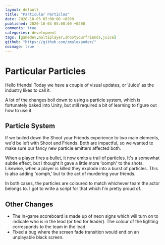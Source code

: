 ```yaml
---
layout: default
title: "Particular Particles"
date: 2020-10-03 05:00:00 +0200
published: 2020-10-03 05:00:00 +0200
comments: true
categories: development
tags: [gamedev,multiplayer,shootyourfriends,juice]
github: "https://github.com/zmalexander/"
noimage: true
---
```

# Particular Particles
Hello friends! Today we have a couple of visual updates, or 'Juice' as the industry likes to call it.
<!--more-->
A lot of the changes boil down to using a particle system, which is fortunately baked into Unity, but still required a bit of learning to figure out how to use it.

## Particle System
If we boiled down the Shoot your Friends experience to two main elements, we'd be left with Shoot and Friends. Both are impactful, so we wanted to make sure our fancy new particle emitters affected both.

When a player fires a bullet, it now emits a trail of particles. It's a somewhat subtle effect, but I thought it gave a little more 'oomph' to the shots. Likewise, when a player is killed they explode into a burst of particles. This is also adding 'oomph,' but to the act of murdering your friends.

In both cases, the particles are coloured to match whichever team the actor belongs to. I got to write a script for that which I'm pretty proud of.

## Other Changes
* The in-game scoreboard is made up of neon signs which will turn on to indicate who is in the lead (or tied for leader). The colour of the lighting corresponds to the team in the lead.
* Fixed a bug where the screen fade transition would end on an unplayable black screen.
